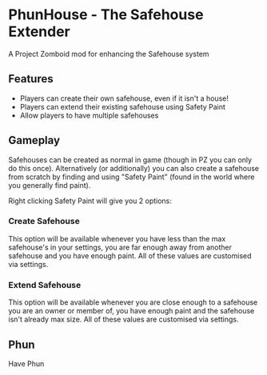 # PhunHouse - The Safehouse Extender

A Project Zomboid mod for enhancing the Safehouse system

## Features

- Players can create their own safehouse, even if it isn't a house!
- Players can extend their existing safehouse using Safety Paint
- Allow players to have multiple safehouses

## Gameplay

Safehouses can be created as normal in game (though in PZ you can only do this once). Alternatively (or additionally) you can also create a safehouse from scratch by finding and using "Safety Paint" (found in the world where you generally find paint).

Right clicking Safety Paint will give you 2 options:

### Create Safehouse

This option will be available whenever you have less than the max safehouse's in your settings, you are far enough away from another safehouse and you have enough paint. All of these values are customised via settings.

### Extend Safehouse

This option will be available whenever you are close enough to a safehouse you are an owner or member of, you have enough paint and the safehouse isn't already max size. All of these values are customised via settings.

## Phun

Have Phun


